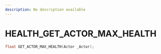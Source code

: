 ```yaml
---
description: No description available 
---
```


# HEALTH\_GET_ACTOR_MAX_HEALTH

```cpp
float GET_ACTOR_MAX_HEALTH(Actor _Actor);
```